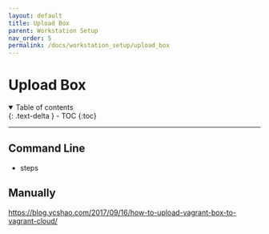 ```yaml
---
layout: default
title: Upload Box
parent: Workstation Setup
nav_order: 5
permalink: /docs/workstation_setup/upload_box
---
```


# Upload Box

<details open markdown="block">
  <summary>
    Table of contents
  </summary>
  {: .text-delta }
- TOC
{:toc}
</details>

---

## Command Line

- steps

## Manually

https://blog.ycshao.com/2017/09/16/how-to-upload-vagrant-box-to-vagrant-cloud/
